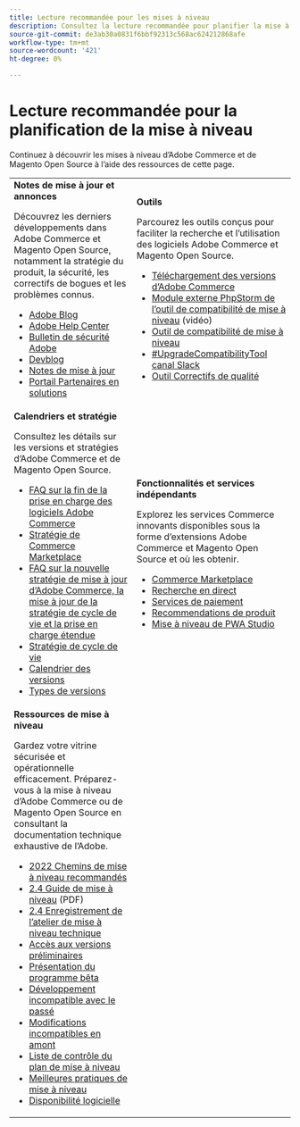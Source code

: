 ```yaml
---
title: Lecture recommandée pour les mises à niveau
description: Consultez la lecture recommandée pour planifier la mise à niveau d’Adobe Commerce ou de Magento Open Source.
source-git-commit: de3ab30a0831f6bbf92313c568ac624212868afe
workflow-type: tm+mt
source-wordcount: '421'
ht-degree: 0%

---
```



# Lecture recommandée pour la planification de la mise à niveau

Continuez à découvrir les mises à niveau d’Adobe Commerce et de Magento Open Source à l’aide des ressources de cette page.

<table>
  <tbody>
    <tr>
      <td><strong>Notes de mise à jour et annonces</strong>
        <p>Découvrez les derniers développements dans Adobe Commerce et Magento Open Source, notamment la stratégie du produit, la sécurité, les correctifs de bogues et les problèmes connus.</p>
          <ul>
            <li><a href="https://blog.adobe.com/">Adobe Blog</a></li>
            <li><a href="https://support.magento.com/hc/en-us">Adobe Help Center</a></li>
            <li><a href="https://helpx.adobe.com/security/products/magento/apsb22-12.html">Bulletin de sécurité Adobe</a></li>
            <li><a href="https://community.magento.com/t5/Magento-DevBlog/bg-p/devblog">Devblog</a></li>
            <li><a href="https://devdocs.magento.com/guides/v2.4/release-notes/bk-release-notes.html">Notes de mise à jour</a></li>
            <li><a href="https://solutionpartners.adobe.com/solution-partners.html">Portail Partenaires en solutions</a></li>
          </ul>
        </td>
      <td><strong>Outils</strong>
        <p>Parcourez les outils conçus pour faciliter la recherche et l’utilisation des logiciels Adobe Commerce et Magento Open Source.</p>
          <ul>
            <li><a href="https://magento.com/tech-resources/downloads">Téléchargement des versions d’Adobe Commerce</li>
            <li><a href="https://experienceleague.adobe.com/docs/commerce-learn/tutorials/uct-phpstorm.html?lang=en">Module externe PhpStorm de l’outil de compatibilité de mise à niveau</a> (vidéo)</li>
            <li><a href="https://experienceleague.adobe.com/docs/commerce-operations/upgrade-guide/upgrade-compatibility-tool/overview.html?lang=en">Outil de compatibilité de mise à niveau</a></li>
            <li><a href="https://magentocommeng.slack.com/archives/C019Y143U9F">#UpgradeCompatibilityTool canal Slack</a></li>
            <li><a href="https://devdocs.magento.com/quality-patches/usage.html">Outil Correctifs de qualité</a></li>
          </ul>
      </td>
    </tr>
    <tr>
      <td><strong>Calendriers et stratégie</strong>
        <p>Consultez les détails sur les versions et stratégies d’Adobe Commerce et de Magento Open Source.</p>
          <ul>
            <li><a href="https://support.magento.com/hc/en-us/articles/4965909814797-Adobe-Commerce-Software-End-of-Support-FAQ">FAQ sur la fin de la prise en charge des logiciels Adobe Commerce</a></li>
            <li><a href="https://marketplacesupport.magento.com/hc/en-us/articles/4413722432653">Stratégie de Commerce Marketplace</a></li>
            <li><a href="https://support.magento.com/hc/en-us/articles/4409421516301-FAQ-for-New-Adobe-Commerce-Release-Strategy-and-Updated-Lifecycle-Policy">FAQ sur la nouvelle stratégie de mise à jour d’Adobe Commerce, la mise à jour de la stratégie de cycle de vie et la prise en charge étendue</a></li>
            <li><a href="https://www.adobe.com/content/dam/cc/en/legal/terms/enterprise/pdfs/Adobe-Commerce-Software-Lifecycle-Policy.pdf">Stratégie de cycle de vie</a></li>
            <li><a href="https://devdocs.magento.com/release/">Calendrier des versions</a></li>
            <li><a href="https://devdocs.magento.com/release/policy/">Types de versions</a></li>
          </ul>
        </td>
      <td><strong>Fonctionnalités et services indépendants</strong>
        <p>Explorez les services Commerce innovants disponibles sous la forme d’extensions Adobe Commerce et Magento Open Source et où les obtenir.</p>
          <ul>
            <li><a href="https://marketplace.magento.com/">Commerce Marketplace</a></li>
            <li><a href="https://marketplace.magento.com/magento-live-search.html">Recherche en direct</a></li>
            <li><a href="https://marketplace.magento.com/magento-payment-services.html">Services de paiement</a></li>
            <li><a href="https://marketplace.magento.com/magento-product-recommendations.html">Recommendations de produit</a></li>
            <li><a href="https://developer.adobe.com/commerce/pwa-studio/guides/upgrading-versions">Mise à niveau de PWA Studio</a></li>
          </ul>
      </td>
    </tr>
    <tr>
      <td><strong>Ressources de mise à niveau</strong>
        <p>Gardez votre vitrine sécurisée et opérationnelle efficacement. Préparez-vous à la mise à niveau d’Adobe Commerce ou de Magento Open Source en consultant la documentation technique exhaustive de l’Adobe.</p>
          <ul>
            <li><a href="https://experienceleague.adobe.com/docs/commerce-operations/upgrade-guide/resources/recommended-upgrade-paths-2022.html?lang=en">2022 Chemins de mise à niveau recommandés</a></li>
            <li><a href="../../assets/upgrade-guide/adobe-commerce-2-4-upgrade-guide.pdf">2.4 Guide de mise à niveau</a> (PDF)</li>
            <li><a href="https://experienceleague.adobe.com/docs/commerce-learn/tutorials/upgrade-workshop.html?lang=en">2.4 Enregistrement de l’atelier de mise à niveau technique</a></li>
            <li><a href="https://support.magento.com/hc/en-us/articles/360034120932">Accès aux versions préliminaires</a></li>
            <li><a href="https://devdocs.magento.com/release/beta-program.html">Présentation du programme bêta</a></li>
            <li><a href="https://devdocs.magento.com/contributor-guide/backward-compatible-development/index.html">Développement incompatible avec le passé</a></li>
            <li><a href="https://devdocs.magento.com/guides/v2.4/release-notes/backward-incompatible-changes/index.html">Modifications incompatibles en amont</a></li>
            <li><a href="https://support.magento.com/hc/en-us/articles/360057968951-Upgrade-plan-checklist-for-Adobe-Commerce">Liste de contrôle du plan de mise à niveau</a></li>
            <li><a href="https://experienceleague.adobe.com/docs/commerce-operations/upgrade-guide/prepare/best-practices.html?lang=en">Meilleures pratiques de mise à niveau</a></li>
            <li><a href="https://devdocs.magento.com/release/availability.html">Disponibilité logicielle</a></li>
          </ul>
      </td>
      <td></td>
    </tr>
  </tbody>
</table>